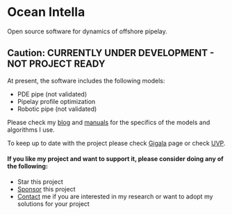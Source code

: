 # Ocean Intella

Open source software for dynamics of offshore pipelay. 

## Caution: CURRENTLY UNDER DEVELOPMENT - NOT PROJECT READY ##

At present, the software includes the following models:
* PDE pipe (not validated)
* Pipelay profile optimization
* Robotic pipe (not validated)

Please check my [blog](https://gigatskhondia.medium.com/) and [manuals](https://github.com/gigatskhondia/ocean_intella/blob/main/docs/pdfs/marine_v3.pdf) for the specifics of the models and algorithms I use.

To keep up to date with the project please check [Gigala](https://gigala.io/) page or check [UVP](https://github.com/gigatskhondia/ocean_intella/blob/main/docs/pdfs/Gigala_5.8.pdf). 

#### If you like my project and want to support it, please consider doing any of the following: ####
* Star this project
* [Sponsor](https://www.paypal.me/gigatskhondia) this project 
* [Contact](https://gigala.io/) me if you are interested in my research or want to adopt my solutions for your project
